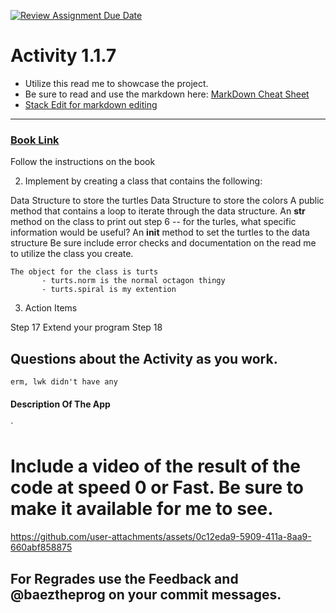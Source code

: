[![Review Assignment Due Date](https://classroom.github.com/assets/deadline-readme-button-22041afd0340ce965d47ae6ef1cefeee28c7c493a6346c4f15d667ab976d596c.svg)](https://classroom.github.com/a/K3waziIG)
# Activity 1.1.7

* Utilize this read me to showcase the project.
* Be sure to read and use the markdown here:
[MarkDown Cheat Sheet](https://github.com/adam-p/markdown-here/wiki/Markdown-Cheatsheet)
* [Stack Edit for markdown editing](https://stackedit.io)

---




### [Book Link](https://pltw.read.inkling.com/a/b/5310c007377c46e28d745961310f0c2e/p/88fb6ad306ee44d0b055d9008ace8e80)
Follow the instructions on the book

2. Implement by creating a class that contains the following:

Data Structure to store the turtles
Data Structure to store the colors
A public method that contains a loop to iterate through the data structure.
An __str__ method on the class to print out step 6 -- for the turles, what specific information would be useful?
An __init__ method to set the turtles to the data structure
Be sure include error checks and documentation on the read me to utilize the class you create.

```
The object for the class is turts
       - turts.norm is the normal octagon thingy
       - turts.spiral is my extention
```
 

3. Action Items

Step 17 Extend your program
Step 18 

## Questions about the Activity as you work. 
```
erm, lwk didn't have any
```
#### Description Of The App 

`
# Include a video of the result of the code at speed 0 or Fast. Be sure to make it available for me to see.


https://github.com/user-attachments/assets/0c12eda9-5909-411a-8aa9-660abf858875



## For Regrades use the Feedback and @baeztheprog on your commit messages.
